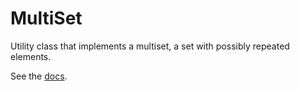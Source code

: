 MultiSet
========

Utility class that implements a multiset, a set with possibly repeated elements.

See the [docs](http://canvace.github.io/multiset/doc/).
